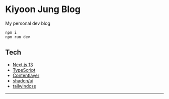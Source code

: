 # Kiyoon Jung Blog

My personal dev blog

```
npm i
npm run dev
```

## Tech

- [Next.js 13](https://nextjs.org/)
- [TypeScript](https://www.typescriptlang.org/ko/)
- [Contentlayer](https://github.com/contentlayerdev/contentlayer)
- [shadcn/ui](https://ui.shadcn.com/)
- [tailwindcss](https://tailwindcss.com/)

---

